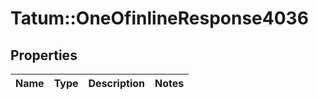 # Tatum::OneOfinlineResponse4036

## Properties
Name | Type | Description | Notes
------------ | ------------- | ------------- | -------------

